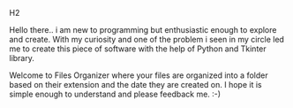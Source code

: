 H2<Files Organizer>

Hello there.. i am new to programming but enthusiastic enough to explore and create.
With my curiosity and one of the problem i seen in my circle led me to create this piece of software with the help of Python and Tkinter library.

Welcome to Files Organizer where your files are organized into a folder based on their extension and the date they are created on.
I hope it is simple enough to understand and please feedback me. :-)
